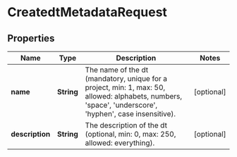 

# CreatedtMetadataRequest


## Properties

| Name | Type | Description | Notes |
|------------ | ------------- | ------------- | -------------|
|**name** | **String** | The name of the dt (mandatory, unique for a project, min: 1, max: 50, allowed: alphabets, numbers, &#39;space&#39;, &#39;underscore&#39;, &#39;hyphen&#39;, case insensitive).                    |  [optional] |
|**description** | **String** | The description of the dt (optional, min: 0, max: 250, allowed: everything).   |  [optional] |



